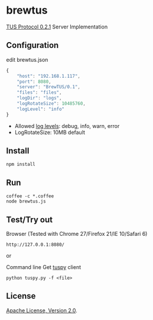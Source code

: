 # brewtus

[TUS Protocol 0.2.1](http://www.tus.io/protocols/resumable-upload.html) Server Implementation


## Configuration
edit brewtus.json
```js
{
	"host": "192.168.1.117",
	"port": 8080, 
	"server": "BrewTUS/0.1",
	"files": "files",
	"logDir": "logs",
	"logRotateSize": 10485760,
	"logLevel": "info"
}
```
- Allowed [log levels](https://github.com/flatiron/winston#using-logging-levels): debug, info, warn, error
- LogRotateSize: 10MB default

## Install
```
npm install
```

## Run

```
coffee -c *.coffee
node brewtus.js
```

## Test/Try out

Browser (Tested with Chrome 27/Firefox 21/IE 10/Safari 6)
```
http://127.0.0.1:8080/
```

or

Command line 
Get [tuspy](https://github.com/vayam/tuspy) client
```
python tuspy.py -f <file>
```

## License
[Apache License, Version 2.0](http://www.apache.org/licenses/LICENSE-2.0).
